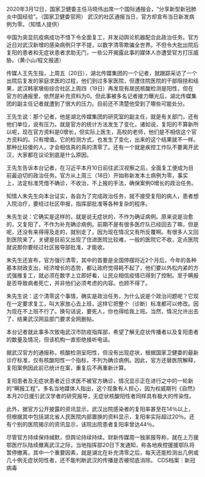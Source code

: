 

2020年3月12日，国家卫健委主任马晓伟出席一个国际通报会，“分享新型新冠肺炎中国经验”。（国家卫健委官网） 武汉的社区通报当日，官方却宣布当日新发病例为零。（知情人提供）

中国为突显抗疫病成功不惜下令全面复工，并发动舆论机器配合此政治任务。官方近日对武汉新增的感染病例只字不提，以数字清零欺骗全世界。不但令大批出院后复阳的患者和无症状患者求助无门，一些公开揭露此事的媒体人亦遭受官方打压威胁。（黄小山/程文报道）

传媒人王先生指，上周五（20日），湖北传媒集团的一个记者，就跟踪采访了一个出院后复发的家庭求医的过程，他们到过多家医院，但遭住院医院的干部阻挠和结果，武汉韩家墩街综合社区上周四（19日）再发现有居民核酸检测是阳性，但在官方的通报里，依然是补充资料为0。但此事被多名记者接力曝光后，湖北传媒集团的副主任记者就遭到了很大的压力。目前还不清楚他受到了哪些可能处分。

王先生说：那个记者，他是湖北传媒集团的研究室的副主任，就是有关部门，还有他们单位，说有压力。就是官方的统计方法发生了变化，诸如说，复阳的不算新所以呢，现在官方资料是0增长，但实际上医生，高校的老师，他们是不相信这个官方资料的。只有增值。它的检测方式，也发生了变化，出来的这个结果就不一样。那种比较傻的人，才会相信真的真的清零了。还有一个就是疾控工作队不要离开武汉，大家都在议论到底是什么原因。

王先生告诉本台记者，在习近平本月10日前往武汉视察之后，全面复工便成为目前最迫切的政治任务。官方从上周三（18日）开始称新发本土病例为零，事实上，法定标准凭借不确诊，不收治，不上报的手法，确保案例0增长的政治任务。

知情人朱先生向本台证实，各自为了完成政治任务，就不接受复阳的病人，患者想入院治疗，要经过社区申报，指挥部批准等各种复杂的程序。

朱先生说：它确实是这样的，就是说无症状的，不作为确证病例。原来说是治愈的，又复阳了，不作为补充确诊病例。前期不是有很多医疗队已经回去了嘛，但是呢，还没有来得得及走的，就别走了，因为现在情况又有所反覆啊。有很多人又回到医院来了。关键是目前又出现了住进医院比较难，一般的医院它不收，定点医院就说那你要经过社区报导部批准，才能收。

朱先生还宣布，官方强行清零，其中的首要是全国停摆将近2个月后，今年的各种基本财政支出，经济增长的态势，都让政府觉得耗不起了，他们要以外松内紧的方式强推复工，就必须在数字上立即好看，让民众相信疫情已得到了控制。至于瞒报是否导致病者死亡，并非他们必须考虑的内容。也顾不得了。

朱先生说：这个清零这个事情，确实是政治任务，为什么说是个政治问题呢？它现在一定要求复工，叫大家放心去上班，这样它把整个（诊断）标准都可以修改。因为现在不上班不行了。换句话说，要死人，你也得给我上班。当然，情况允许出去了，结果武汉网监部门要求全网删帖。

本台记者就此事多次致电武汉市防疫指挥部，希望了解无症状传播者以及复阳患者的数量及情况，但该机构一直拒绝接听电话。

据武汉官方的通报称，核酸检测呈阳性，但没有出现症状，根据国家卫健委的最新诊疗标准，仅有核酸阳性一个指标，不列为确诊病例。因此，官方还替医院解释，复阳案例因此前已统计在案，重复后不再重新计算。

复阳患者及无症状患者近日求医不被官方确诊，情况显示正在进行之中的一轮新的“瞒报工程”。多名当地媒体人指出，这个现象有人担心，因为权威期刊《自然》本月20日援引武汉学者的研究报导，无症状核酸阳性者同样具有极大的传染性。

此外，据官方公开披露的资讯显示，武汉出院感染者的复阳率甚至在14％以上，但根据其中包括湖北省人民医院内部置换的资料显示，复阳率实际超过20％。还有个别的医院揭示的资讯显示，该院出院患者复阳率曾达44％。

尽管官方持续保持缄默，但舆论持续持续。财新传媒周一独家报导称，就在上万援鄂医疗队陆续撤离武汉之际，当地指挥部20日下发通知，称各地疾控援援鄂队将暂停撤离，其中一个重要因素，就是湖北在补充清零之后，每天还能检测出几例或几十例无症状阳性者，还不能判断武汉的传播是否被彻底消除。 CDS档案｜新冠病毒


